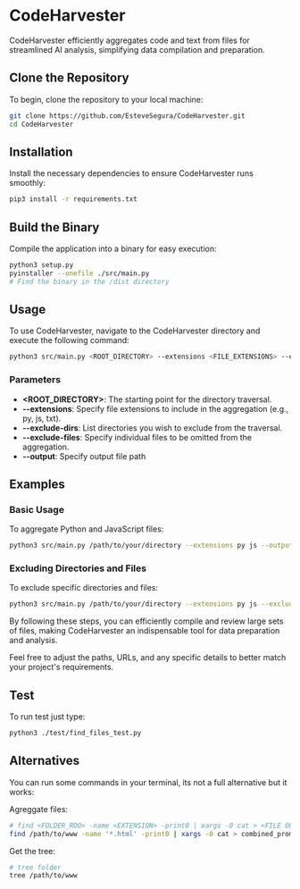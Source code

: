 # CodeHarvester

CodeHarvester efficiently aggregates code and text from files for streamlined AI analysis, simplifying data compilation and preparation.

## Clone the Repository

To begin, clone the repository to your local machine:

```bash
git clone https://github.com/EsteveSegura/CodeHarvester.git
cd CodeHarvester
```

## Installation

Install the necessary dependencies to ensure CodeHarvester runs smoothly:

```bash
pip3 install -r requirements.txt
```

## Build the Binary

Compile the application into a binary for easy execution:

```bash
python3 setup.py
pyinstaller --onefile ./src/main.py
# Find the binary in the /dist directory
```

## Usage

To use CodeHarvester, navigate to the CodeHarvester directory and execute the following command:

```bash
python3 src/main.py <ROOT_DIRECTORY> --extensions <FILE_EXTENSIONS> --exclude-dirs <DIRECTORIES_TO_EXCLUDE> --exclude-files <FILES_TO_EXCLUDE>
```

### Parameters

- **<ROOT_DIRECTORY>**: The starting point for the directory traversal.
- **--extensions**: Specify file extensions to include in the aggregation (e.g., py, js, txt).
- **--exclude-dirs**: List directories you wish to exclude from the traversal.
- **--exclude-files**: Specify individual files to be omitted from the aggregation.
- **--output**: Specify output file path

## Examples

### Basic Usage

To aggregate Python and JavaScript files:

```bash
python3 src/main.py /path/to/your/directory --extensions py js --output ./output.txt
```

### Excluding Directories and Files

To exclude specific directories and files:

```bash
python3 src/main.py /path/to/your/directory --extensions py js --exclude-dirs node_modules .git --exclude-files example.py --output ./output.txt
```

By following these steps, you can efficiently compile and review large sets of files, making CodeHarvester an indispensable tool for data preparation and analysis.

Feel free to adjust the paths, URLs, and any specific details to better match your project's requirements.

## Test

To run test just type:

```bash
python3 ./test/find_files_test.py
```

## Alternatives

You can run some commands in your terminal, its not a full alternative but it works:

Agreggate files:

```bash
# find <FOLDER_ROO> -name <EXTENSION> -print0 | xargs -0 cat > <FILE OUTPUT>
find /path/to/www -name '*.html' -print0 | xargs -0 cat > combined_prompt.txt
```

Get the tree:

```bash
# tree folder
tree /path/to/www
```